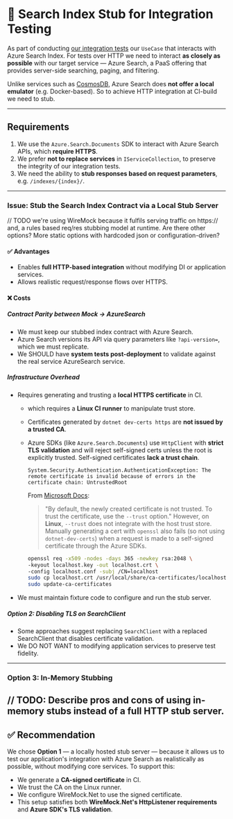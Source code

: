 # 🧪 Search Index Stub for Integration Testing

As part of conducting [our integration tests](README.md) our `UseCase` that interacts with Azure Search Index. For tests over HTTP we need to interact **as closely as possible** with our target service — Azure Search, a PaaS offering that provides server-side searching, paging, and filtering.

Unlike services such as [CosmosDB](./cosmosdb-docker-emulator.md), Azure Search does **not offer a local emulator** (e.g. Docker-based). So to achieve HTTP integration at CI-build we need to stub.

---

## Requirements

1) We use the `Azure.Search.Documents` SDK to interact with Azure Search APIs, which **require HTTPS**.
2) We prefer **not to replace services** in `IServiceCollection`, to preserve the integrity of our integration tests.
3) We need the ability to **stub responses based on request parameters**, e.g. `/indexes/{index}/`.

---

### Issue: Stub the Search Index Contract via a Local Stub Server

// TODO we're using WireMock because it fulfils serving traffic on https:// and, a rules based req/res stubbing model at runtime. Are there other options? More static options with hardcoded json or configuration-driven?

#### ✅ Advantages

- Enables **full HTTP-based integration** without modifying DI or application services.
- Allows realistic request/response flows over HTTPS.

#### ❌ Costs

##### Contract Parity between Mock -> AzureSearch

- We must keep our stubbed index contract with Azure Search.
- Azure Search versions its API via query parameters like `?api-version=`, which we must replicate.
- We SHOULD have **system tests post-deployment** to validate against the real service AzureSearch service.

##### Infrastructure Overhead

- Requires generating and trusting a **local HTTPS certificate** in CI.
  - which requires a **Linux CI runner** to manipulate trust store.
  - Certificates generated by `dotnet dev-certs https` are **not issued by a trusted CA**.
  - Azure SDKs (like `Azure.Search.Documents`) use `HttpClient` with **strict TLS validation** and will reject self-signed certs unless the root is explicitly trusted. Self-signed certificates **lack a trust chain**.

    ```text
    System.Security.Authentication.AuthenticationException: The remote certificate is invalid because of errors in the certificate chain: UntrustedRoot
    ```
    From [Microsoft Docs](https://learn.microsoft.com/en-us/dotnet/core/tools/dotnet-dev-certs):
    > "By default, the newly created certificate is not trusted. To trust the certificate, use the `--trust` option." However, on **Linux**, `--trust` does not integrate with the host trust store.
    Manually generating a cert with `openssl` also fails (so not using `dotnet-dev-certs`) when a request is made to a self-signed certificate through the Azure SDKs.
    ```bash
    openssl req -x509 -nodes -days 365 -newkey rsa:2048 \
    -keyout localhost.key -out localhost.crt \
    -config localhost.conf -subj /CN=localhost
    sudo cp localhost.crt /usr/local/share/ca-certificates/localhost.crt
    sudo update-ca-certificates
    ```
- We must maintain fixture code to configure and run the stub server.
##### Option 2: Disabling TLS on SearchClient
- Some approaches suggest replacing `SearchClient` with a replaced SearchClient that disables certificate validation.
- We DO NOT WANT to modifying application services to preserve test fidelity.
---
### Option 3: In-Memory Stubbing
// TODO: Describe pros and cons of using in-memory stubs instead of a full HTTP stub server.
---
## ✅ Recommendation
We chose **Option 1** — a locally hosted stub server — because it allows us to test our application's integration with Azure Search as realistically as possible, without modifying core services.
To support this:
- We generate a **CA-signed certificate** in CI.
- We trust the CA on the Linux runner.
- We configure WireMock.Net to use the signed certificate.
- This setup satisfies both **WireMock.Net's HttpListener requirements** and **Azure SDK's TLS validation**.
